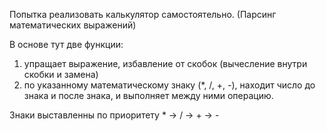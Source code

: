 Попытка реализовать калькулятор самостоятельно. (Парсинг математических выражений)

В основе тут две функции: 
1. упращает выражение, избавление от скобок (вычесление внутри скобки и замена)
2. по указанному математическому знаку (*, /, +, -), находит число до знака и после знака, и выполняет между ними операцию.

Знаки выставленны по приоритету * -> / -> + -> -
